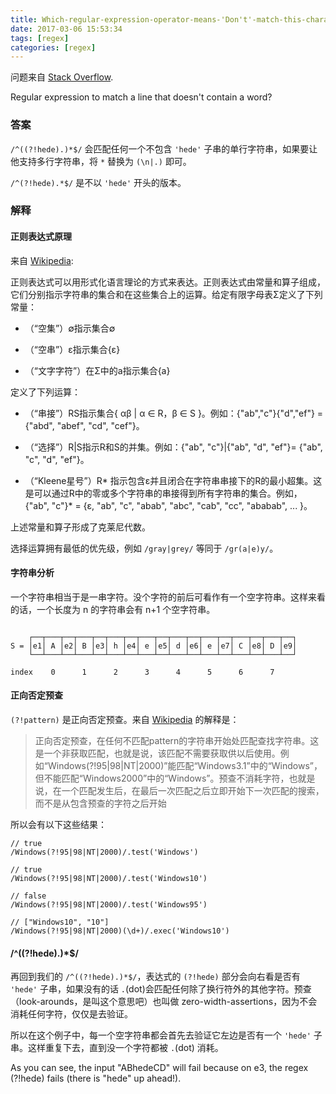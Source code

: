 ```yaml
---
title: Which-regular-expression-operator-means-'Don't'-match-this-character?
date: 2017-03-06 15:53:34
tags: [regex]
categories: [regex]
---
```


问题来自 [Stack Overflow](https://stackoverflow.com/questions/406230/regular-expression-to-match-a-line-that-doesnt-contain-a-word).

Regular expression to match a line that doesn't contain a word?

<!-- more -->

### 答案

`/^((?!hede).)*$/` 会匹配任何一个不包含 `'hede'` 子串的单行字符串，如果要让他支持多行字符串，将 `*` 替换为 `(\n|.)` 即可。

`/^(?!hede).*$/` 是不以 `'hede'` 开头的版本。

### 解释


#### 正则表达式原理

来自 [Wikipedia](https://zh.wikipedia.org/wiki/%E6%AD%A3%E5%88%99%E8%A1%A8%E8%BE%BE%E5%BC%8F):

正则表达式可以用形式化语言理论的方式来表达。正则表达式由常量和算子组成，它们分别指示字符串的集合和在这些集合上的运算。给定有限字母表Σ定义了下列常量：

- （“空集”）∅指示集合∅

- （“空串”）ε指示集合{ε}

- （“文字字符”）在Σ中的a指示集合{a}

定义了下列运算：

- （“串接”）RS指示集合{ αβ | α ∈ R，β ∈ S }。例如：{"ab","c"}{"d","ef"} = {"abd", "abef", "cd", "cef"}。

- （“选择”）R|S指示R和S的并集。例如：{"ab", "c"}|{"ab", "d", "ef"}= {"ab", "c", "d", "ef"}。

- （“Kleene星号”）R* 指示包含ε并且闭合在字符串串接下的R的最小超集。这是可以通过R中的零或多个字符串的串接得到所有字符串的集合。例如，{"ab", "c"}* = {ε, "ab", "c", "abab", "abc", "cab", "cc", "ababab", ... }。

上述常量和算子形成了克莱尼代数。

选择运算拥有最低的优先级，例如 `/gray|grey/` 等同于 `/gr(a|e)y/`。

#### 字符串分析

一个字符串相当于是一串字符。没个字符的前后可看作有一个空字符串。这样来看的话，一个长度为 n 的字符串会有 n+1 个空字符串。

```

    ┌──┬───┬──┬───┬──┬───┬──┬───┬──┬───┬──┬───┬──┬───┬──┬───┬──┐
S = │e1│ A │e2│ B │e3│ h │e4│ e │e5│ d │e6│ e │e7│ C │e8│ D │e9│
    └──┴───┴──┴───┴──┴───┴──┴───┴──┴───┴──┴───┴──┴───┴──┴───┴──┘

index    0      1      2      3      4      5      6      7
```

#### 正向否定预查

`(?!pattern)` 是正向否定预查。来自 [Wikipedia](https://zh.wikipedia.org/wiki/%E6%AD%A3%E5%88%99%E8%A1%A8%E8%BE%BE%E5%BC%8F) 的解释是：

>正向否定预查，在任何不匹配pattern的字符串开始处匹配查找字符串。这是一个非获取匹配，也就是说，该匹配不需要获取供以后使用。例如“Windows(?!95|98|NT|2000)”能匹配“Windows3.1”中的“Windows”，但不能匹配“Windows2000”中的“Windows”。预查不消耗字符，也就是说，在一个匹配发生后，在最后一次匹配之后立即开始下一次匹配的搜索，而不是从包含预查的字符之后开始

所以会有以下这些结果：

```
// true
/Windows(?!95|98|NT|2000)/.test('Windows')

// true
/Windows(?!95|98|NT|2000)/.test('Windows10')

// false
/Windows(?!95|98|NT|2000)/.test('Windows95')

// ["Windows10", "10"]
/Windows(?!95|98|NT|2000)(\d+)/.exec('Windows10')
```

#### /^((?!hede).)*$/

再回到我们的 `/^((?!hede).)*$/`，表达式的 `(?!hede)` 部分会向右看是否有 `'hede'` 子串，如果没有的话 `.`(dot)会匹配任何除了换行符外的其他字符。预查（look-arounds，是叫这个意思吧）也叫做 zero-width-assertions，因为不会消耗任何字符，仅仅是去验证。

所以在这个例子中，每一个空字符串都会首先去验证它左边是否有一个 `'hede'` 子串。这样重复下去，直到没一个字符都被 `.`(dot) 消耗。

As you can see, the input "ABhedeCD" will fail because on e3, the regex (?!hede) fails (there is "hede" up ahead!).

